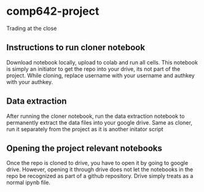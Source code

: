 # comp642-project
Trading at the close

## Instructions to run cloner notebook
Download notebook locally, upload to colab and run all cells. This notebook is simply an initiator to get the repo into your drive, its not part of the project.
While cloning, replace username with your username and authkey with your authkey. 

## Data extraction
After running the cloner notebook, run the data extraction notebook to permanently extract the data files into your google drive. Same as cloner, run it separately from the project as it is another initator script

## Opening the project relevant notebooks
Once the repo is cloned to drive, you have to open it by going to google drive. However, opening it through drive does not let the notebooks in the repo be recognized as part of a github repository. Drive simply treats as a normal ipynb file. 

